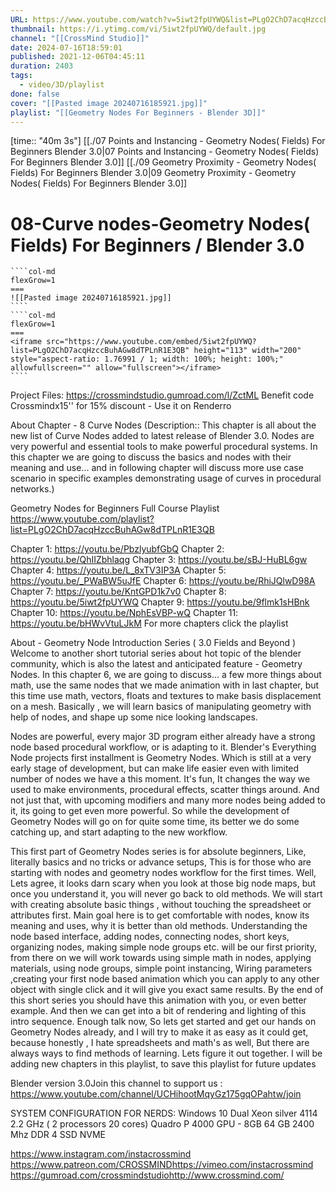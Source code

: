 ```yaml
---
URL: https://www.youtube.com/watch?v=5iwt2fpUYWQ&list=PLgO2ChD7acqHzccBuhAGw8dTPLnR1E3QB&index=9
thumbnail: https://i.ytimg.com/vi/5iwt2fpUYWQ/default.jpg
channel: "[[CrossMind Studio]]"
date: 2024-07-16T18:59:01
published: 2021-12-06T04:45:11
duration: 2403
tags:
  - video/3D/playlist
done: false
cover: "[[Pasted image 20240716185921.jpg]]"
playlist: "[[Geometry Nodes For Beginners - Blender 3D]]"
---
```

[time:: "40m 3s"]
[[./07 Points and Instancing - Geometry Nodes( Fields) For Beginners  Blender 3.0|07 Points and Instancing - Geometry Nodes( Fields) For Beginners  Blender 3.0]]
[[./09 Geometry Proximity - Geometry Nodes( Fields) For Beginners  Blender 3.0|09 Geometry Proximity - Geometry Nodes( Fields) For Beginners  Blender 3.0]]
# 08-Curve nodes-Geometry Nodes( Fields) For Beginners / Blender 3.0
`````col
````col-md
flexGrow=1
===
![[Pasted image 20240716185921.jpg]]
````
````col-md
flexGrow=1
===
<iframe src="https://www.youtube.com/embed/5iwt2fpUYWQ?list=PLgO2ChD7acqHzccBuhAGw8dTPLnR1E3QB" height="113" width="200" style="aspect-ratio: 1.76991 / 1; width: 100%; height: 100%;" allowfullscreen="" allow="fullscreen"></iframe>
````
`````
Project Files:  https://crossmindstudio.gumroad.com/l/ZctML
Benefit code Crossmindx15'' for 15% discount - Use it on Renderro

About Chapter - 8 Curve Nodes
(Description:: This chapter is all about the new list of Curve Nodes added to latest release of Blender 3.0. Nodes are very powerful and essential tools to make powerful procedural systems. In this chapter we are going to discuss the basics and nodes with their meaning and use... and in following chapter will discuss more use case scenario in specific examples demonstrating usage of curves in procedural networks.)

Geometry Nodes for Beginners
Full Course Playlist
https://www.youtube.com/playlist?list=PLgO2ChD7acqHzccBuhAGw8dTPLnR1E3QB

Chapter 1: https://youtu.be/PbzlyubfGbQ
Chapter 2: https://youtu.be/QhIIZbhlaqg
Chapter 3: https://youtu.be/sBJ-HuBL6gw
Chapter 4: https://youtu.be/L_8xTV3IP3A
Chapter 5: https://youtu.be/_PWaBW5uJfE
Chapter 6: https://youtu.be/RhiJQlwD98A 
Chapter 7: https://youtu.be/KntGPD1k7v0
Chapter 8: https://youtu.be/5iwt2fpUYWQ
Chapter 9: https://youtu.be/9flmk1sHBnk
Chapter 10: https://youtu.be/NphEsVBP-wQ
Chapter 11: https://youtu.be/bHWvVtuLJkM
For more chapters click the playlist

About - Geometry Node Introduction Series ( 3.0  Fields and Beyond )
Welcome to another short tutorial series about hot topic of the blender community, which is also the latest and anticipated feature - Geometry Nodes. In this chapter 6, we are going to discuss... a few more things about math, use the same nodes that we made animation with in last chapter, but this time use math, vectors, floats and textures to make basis displacement on a mesh. Basically , we will learn basics of manipulating geometry with help of nodes, and shape up some nice looking landscapes.

Nodes are powerful, every major 3D program either already have a strong node based procedural workflow, or is adapting to it. Blender's Everything Node projects first installment is Geometry Nodes. Which is still at a very early stage of development, but can make life easier even with limited number of nodes we have a this moment.
  It's fun, It changes the way we used to make environments, procedural effects, scatter things around. And not just that, with upcoming  modifiers and many more nodes being added to it, its going to get even more powerful. So while the development of Geometry Nodes will go on for quite some time, its better we do some catching up, and start adapting to the new workflow.

This first part of Geometry Nodes series is for absolute beginners, Like, literally basics and no tricks or advance setups, This is for those who are starting with nodes and geometry nodes workflow for the first times. Well, Lets agree, it looks darn scary when you look at those big node maps, but once you understand it, you will never go back to old methods.  We will start with creating absolute basic things , without touching the spreadsheet or attributes first. Main goal here is to get comfortable with nodes, know its meaning and uses, why it is better than old methods. Understanding the node based interface, adding nodes, connecting nodes, short keys, organizing nodes, making simple node groups etc. will be our first priority, from there on we will work towards using simple math in nodes, applying materials, using node groups, simple point instancing, Wiring parameters ,creating your first node based animation which you can apply to any other object with single click and it will give you exact same results. By the end of this short series you should have this animation with you, or even better example. And then we can get into a bit of rendering and lighting of this intro sequence. 
Enough talk now, So lets get started and get our hands on Geometry Nodes already, and I will try to make it as easy as it could get, because honestly , I hate spreadsheets and math's as well, But there are always ways to find methods of learning. Lets figure it out together.
I will be adding new chapters in this playlist, to save this playlist for future updates

Blender version
 3.0Join this channel to support us :
https://www.youtube.com/channel/UCHihootMqyGz175gqOPahtw/join

SYSTEM CONFIGURATION FOR NERDS:
Windows 10 
Dual Xeon silver 4114 2.2 GHz ( 2 processors  20 cores)
Quadro P 4000 GPU - 8GB
64 GB 2400 Mhz DDR 4
SSD NVME 


https://www.instagram.com/instacrossmind​
https://www.patreon.com/CROSSMIND​
https://vimeo.com/instacrossmind​​
https://gumroad.com/crossmindstudio​​
http://www.crossmind.com/
